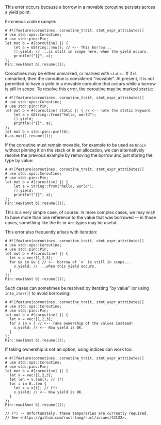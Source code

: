 This error occurs because a borrow in a movable coroutine persists across a
yield point.

Erroneous code example:

```compile_fail,E0626
# #![feature(coroutines, coroutine_trait, stmt_expr_attributes)]
# use std::ops::Coroutine;
# use std::pin::Pin;
let mut b = #[coroutine] || {
    let a = &String::new(); // <-- This borrow...
    ().yield; // ...is still in scope here, when the yield occurs.
    println!("{}", a);
};
Pin::new(&mut b).resume(());
```

Coroutines may be either unmarked, or marked with `static`. If it is unmarked,
then the coroutine is considered "movable". At present, it is not permitted to
have a yield in a movable coroutine that occurs while a borrow is still in
scope. To resolve this error, the coroutine may be marked `static`:

```
# #![feature(coroutines, coroutine_trait, stmt_expr_attributes)]
# use std::ops::Coroutine;
# use std::pin::Pin;
let mut b = #[coroutine] static || { // <-- note the static keyword
    let a = &String::from("hello, world");
    ().yield;
    println!("{}", a);
};
let mut b = std::pin::pin!(b);
b.as_mut().resume(());
```

If the coroutine must remain movable, for example to be used as `Unpin`
without pinning it on the stack or in an allocation, we can alternatively
resolve the previous example by removing the borrow and just storing the
type by value:

```
# #![feature(coroutines, coroutine_trait, stmt_expr_attributes)]
# use std::ops::Coroutine;
# use std::pin::Pin;
let mut b = #[coroutine] || {
    let a = String::from("hello, world");
    ().yield;
    println!("{}", a);
};
Pin::new(&mut b).resume(());
```

This is a very simple case, of course. In more complex cases, we may
wish to have more than one reference to the value that was borrowed --
in those cases, something like the `Rc` or `Arc` types may be useful.

This error also frequently arises with iteration:

```compile_fail,E0626
# #![feature(coroutines, coroutine_trait, stmt_expr_attributes)]
# use std::ops::Coroutine;
# use std::pin::Pin;
let mut b = #[coroutine] || {
  let v = vec![1,2,3];
  for &x in &v { // <-- borrow of `v` is still in scope...
    x.yield; // ...when this yield occurs.
  }
};
Pin::new(&mut b).resume(());
```

Such cases can sometimes be resolved by iterating "by value" (or using
`into_iter()`) to avoid borrowing:

```
# #![feature(coroutines, coroutine_trait, stmt_expr_attributes)]
# use std::ops::Coroutine;
# use std::pin::Pin;
let mut b = #[coroutine] || {
  let v = vec![1,2,3];
  for x in v { // <-- Take ownership of the values instead!
    x.yield; // <-- Now yield is OK.
  }
};
Pin::new(&mut b).resume(());
```

If taking ownership is not an option, using indices can work too:

```
# #![feature(coroutines, coroutine_trait, stmt_expr_attributes)]
# use std::ops::Coroutine;
# use std::pin::Pin;
let mut b = #[coroutine] || {
  let v = vec![1,2,3];
  let len = v.len(); // (*)
  for i in 0..len {
    let x = v[i]; // (*)
    x.yield; // <-- Now yield is OK.
  }
};
Pin::new(&mut b).resume(());

// (*) -- Unfortunately, these temporaries are currently required.
// See <https://github.com/rust-lang/rust/issues/43122>.
```
